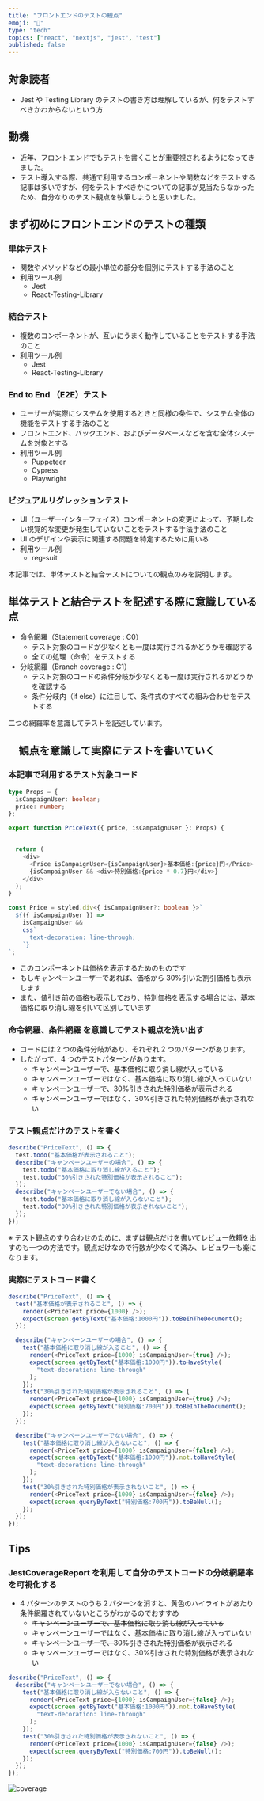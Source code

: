```yaml
---
title: "フロントエンドのテストの観点"
emoji: "🌟"
type: "tech"
topics: ["react", "nextjs", "jest", "test"]
published: false
---
```


## 対象読者

- Jest や Testing Library のテストの書き方は理解しているが、何をテストすべきかわからないという方

## 動機

- 近年、フロントエンドでもテストを書くことが重要視されるようになってきました。
- テスト導入する際、共通で利用するコンポーネントや関数などをテストする記事は多いですが、何をテストすべきかについての記事が見当たらなかったため、自分なりのテスト観点を執筆しようと思いました。

## まず初めにフロントエンドのテストの種類

### 単体テスト

- 関数やメソッドなどの最小単位の部分を個別にテストする手法のこと
- 利用ツール例
  - Jest
  - React-Testing-Library

### 結合テスト

- 複数のコンポーネントが、互いにうまく動作していることをテストする手法のこと
- 利用ツール例
  - Jest
  - React-Testing-Library

### End to End （E2E）テスト

- ユーザーが実際にシステムを使用するときと同様の条件で、システム全体の機能をテストする手法のこと
- フロントエンド、バックエンド、およびデータベースなどを含む全体システムを対象とする
- 利用ツール例
  - Puppeteer
  - Cypress
  - Playwright

### ビジュアルリグレッションテスト

- UI（ユーザーインターフェイス）コンポーネントの変更によって、予期しない視覚的な変更が発生していないことをテストする手法手法のこと
- UI のデザインや表示に関連する問題を特定するために用いる
- 利用ツール例
  - reg-suit

本記事では、単体テストと結合テストについての観点のみを説明します。

## 単体テストと結合テストを記述する際に意識している点

- 命令網羅（Statement coverage : C0）
  - テスト対象のコードが少なくとも一度は実行されるかどうかを確認する
  - 全ての処理（命令）をテストする
- 分岐網羅（Branch coverage : C1）
  - テスト対象のコードの条件分岐が少なくとも一度は実行されるかどうかを確認する
  - 条件分岐内（if else）に注目して、条件式のすべての組み合わせをテストする

二つの網羅率を意識してテストを記述しています。

## 　観点を意識して実際にテストを書いていく

### 本記事で利用するテスト対象コード

```TypeScript
type Props = {
  isCampaignUser: boolean;
  price: number;
};

export function PriceText({ price, isCampaignUser }: Props) {


  return (
    <div>
      <Price isCampaignUser={isCampaignUser}>基本価格:{price}円</Price>
      {isCampaignUser && <div>特別価格:{price * 0.7}円</div>}
    </div>
  );
}

const Price = styled.div<{ isCampaignUser?: boolean }>`
  ${({ isCampaignUser }) =>
    isCampaignUser &&
    css`
      text-decoration: line-through;
    `}
`;

```

- このコンポーネントは価格を表示するためのものです
- もしキャンペーンユーザーであれば、価格から 30%引いた割引価格も表示します
- また、値引き前の価格も表示しており、特別価格を表示する場合には、基本価格に取り消し線を引いて区別しています

### 命令網羅、条件網羅 を意識してテスト観点を洗い出す

- コードには 2 つの条件分岐があり、それぞれ 2 つのパターンがあります。
- したがって、4 つのテストパターンがあります。
  - キャンペーンユーザーで、基本価格に取り消し線が入っている
  - キャンペーンユーザーではなく、基本価格に取り消し線が入っていない
  - キャンペーンユーザーで、30%引きされた特別価格が表示される
  - キャンペーンユーザーではなく、30%引きされた特別価格が表示されない

### テスト観点だけのテストを書く

```TypeScript
describe("PriceText", () => {
  test.todo("基本価格が表示されること");
  describe("キャンペーンユーザーの場合", () => {
    test.todo("基本価格に取り消し線が入ること");
    test.todo("30%引きされた特別価格が表示されること");
  });
  describe("キャンペーンユーザーでない場合", () => {
    test.todo("基本価格に取り消し線が入らないこと");
    test.todo("30%引きされた特別価格が表示されないこと");
  });
});
```

※ テスト観点のすり合わせのために、まずは観点だけを書いてレビュー依頼を出すのも一つの方法です。観点だけなので行数が少なくて済み、レビュワーも楽になります。

### 実際にテストコード書く

```TypeScript
describe("PriceText", () => {
  test("基本価格が表示されること", () => {
    render(<PriceText price={1000} />);
    expect(screen.getByText("基本価格:1000円")).toBeInTheDocument();
  });

  describe("キャンペーンユーザーの場合", () => {
    test("基本価格に取り消し線が入ること", () => {
      render(<PriceText price={1000} isCampaignUser={true} />);
      expect(screen.getByText("基本価格:1000円")).toHaveStyle(
        "text-decoration: line-through"
      );
    });
    test("30%引きされた特別価格が表示されること", () => {
      render(<PriceText price={1000} isCampaignUser={true} />);
      expect(screen.getByText("特別価格:700円")).toBeInTheDocument();
    });
  });

  describe("キャンペーンユーザーでない場合", () => {
    test("基本価格に取り消し線が入らないこと", () => {
      render(<PriceText price={1000} isCampaignUser={false} />);
      expect(screen.getByText("基本価格:1000円")).not.toHaveStyle(
        "text-decoration: line-through"
      );
    });
    test("30%引きされた特別価格が表示されないこと", () => {
      render(<PriceText price={1000} isCampaignUser={false} />);
      expect(screen.queryByText("特別価格:700円")).toBeNull();
    });
  });
});

```

## Tips

### JestCoverageReport を利用して自分のテストコードの分岐網羅率を可視化する

- 4 パターンのテストのうち２パターンを消すと、黄色のハイライトがあたり条件網羅されていないところがわかるのでおすすめ
  - ~~キャンペーンユーザーで、基本価格に取り消し線が入っている~~
  - キャンペーンユーザーではなく、基本価格に取り消し線が入っていない
  - ~~キャンペーンユーザーで、30%引きされた特別価格が表示される~~
  - キャンペーンユーザーではなく、30%引きされた特別価格が表示されない

```TypeScript
describe("PriceText", () => {
  describe("キャンペーンユーザーでない場合", () => {
    test("基本価格に取り消し線が入らないこと", () => {
      render(<PriceText price={1000} isCampaignUser={false} />);
      expect(screen.getByText("基本価格:1000円")).not.toHaveStyle(
        "text-decoration: line-through"
      );
    });
    test("30%引きされた特別価格が表示されないこと", () => {
      render(<PriceText price={1000} isCampaignUser={false} />);
      expect(screen.queryByText("特別価格:700円")).toBeNull();
    });
  });
});
```

![coverage](/images/coverage.png)
